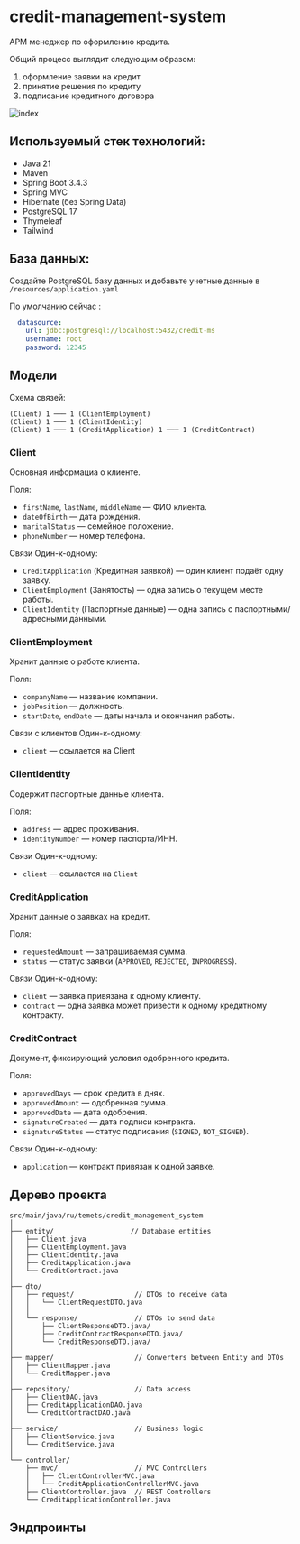 # credit-management-system

АРМ менеджер по оформлению кредита.

Общий процесс выглядит следующим образом:
1) оформление заявки на кредит
2) принятие решения по кредиту
3) подписание кредитного договора

![index](https://github.com/user-attachments/assets/ce27d6a7-6005-42de-a1f5-2e79711fe0a2)

## Используемый стек технологий:

- Java 21
- Maven
- Spring Boot 3.4.3
- Spring MVC
- Hibernate (без Spring Data)
- PostgreSQL 17
- Thymeleaf
- Tailwind

## База данных:

Создайте PostgreSQL базу данных и добавьте учетные данные в `/resources/application.yaml`

По умолчанию сейчас :

```yaml
  datasource:
    url: jdbc:postgresql://localhost:5432/credit-ms
    username: root
    password: 12345
```

## Модели


Схема связей:

```
(Client) 1 ─── 1 (ClientEmployment)
(Client) 1 ─── 1 (ClientIdentity)
(Client) 1 ─── 1 (CreditApplication) 1 ─── 1 (CreditContract)
```
### Client
Основная информациа о клиенте.

Поля:

- `firstName`, `lastName`, `middleName` — ФИО клиента.
- `dateOfBirth` — дата рождения.
- `maritalStatus` — семейное положение.
- `phoneNumber` — номер телефона.

Связи Один-к-одному:

- `CreditApplication` (Кредитная заявкой) — один клиент подаёт одну заявку.
- `ClientEmployment` (Занятость) — одна запись о текущем месте работы.
- `ClientIdentity` (Паспортные данные) — одна запись с паспортными/адресными данными.

### ClientEmployment
Хранит данные о работе клиента.

Поля:

- `companyName` — название компании.
- `jobPosition` — должность.
- `startDate`, `endDate` — даты начала и окончания работы.

Связи с клиентов Один-к-одному:

- `client` — ссылается на Client

### ClientIdentity
Содержит паспортные данные клиента.

Поля:

- `address` — адрес проживания.
- `identityNumber` — номер паспорта/ИНН.

Связи Один-к-одному:

- `client` — ссылается на `Client`

### CreditApplication
Хранит данные о заявках на кредит.

Поля:

- `requestedAmount` — запрашиваемая сумма.
- `status` — статус заявки (`APPROVED`, `REJECTED`, `INPROGRESS`).

Связи Один-к-одному:

- `client` — заявка привязана к одному клиенту.
- `contract` — одна заявка может привести к одному кредитному контракту.

### CreditContract
Документ, фиксирующий условия одобренного кредита.

Поля:

- `approvedDays` — срок кредита в днях.
- `approvedAmount` — одобренная сумма.
- `approvedDate` — дата одобрения.
- `signatureCreated` — дата подписи контракта.
- `signatureStatus` — статус подписания (`SIGNED`, `NOT_SIGNED`).

Связи Один-к-одному:

- `application` — контракт привязан к одной заявке.

## Дерево проекта

```
src/main/java/ru/temets/credit_management_system
│
├── entity/                   // Database entities
│   ├── Client.java
│   ├── ClientEmployment.java
│   ├── ClientIdentity.java
│   ├── CreditApplication.java
│   └── CreditContract.java
│
├── dto/                       
│   ├── request/               // DTOs to receive data
│   │   └── ClientRequestDTO.java
│   │
│   └── response/              // DTOs to send data
│       ├── ClientResponseDTO.java/
│       ├── CreditContractResponseDTO.java/
│       └── CreditResponseDTO.java/
│
├── mapper/                    // Converters between Entity and DTOs
│   ├── ClientMapper.java
│   └── CreditMapper.java
│
├── repository/                // Data access
│   ├── ClientDAO.java
│   ├── CreditApplicationDAO.java
│   └── CreditContractDAO.java
│
├── service/                   // Business logic
│   ├── ClientService.java     
│   └── CreditService.java     
│
└── controller/
    ├── mvc/                   // MVC Controllers
    │   ├── ClientControllerMVC.java                
    │   └── CreditApplicationControllerMVC.java     
    ├── ClientController.java  // REST Controllers
    └── CreditApplicationController.java
```

## Эндпроинты

